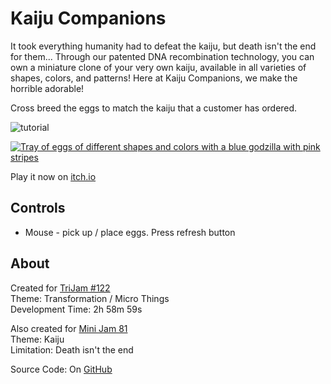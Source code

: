 # Kaiju Companions
It took everything humanity had to defeat the kaiju, but death isn't the end
for them... Through our patented DNA recombination technology, you can 
own a miniature clone of your very own kaiju, available in all varieties
of shapes, colors, and patterns! Here at Kaiju Companions, we make the 
horrible adorable!  
  
Cross breed the eggs to match the kaiju that a customer has ordered.  

![tutorial](/screenshots/tutorial.png)

[![Tray of eggs of different shapes and colors with a blue godzilla with pink stripes](screenshots/cover.png)](https://caterpillargames.itch.io/kaiju-companions)

Play it now on [itch.io](https://caterpillargames.itch.io/kaiju-companions)

## Controls
* Mouse - pick up / place eggs. Press refresh button




## About
<!--BEGIN TRIJAM-->
Created for [TriJam #122](https://itch.io/jam/trijam-122/entries)  
Theme: Transformation / Micro Things  
Development Time: 2h 58m 59s  
<!--END TRIJAM-->

Also created for [Mini Jam 81](https://itch.io/jam/mini-jam-81-kaiju)  
Theme: Kaiju  
Limitation: Death isn't the end

Source Code: On [GitHub](https://github.com/CaterpillarGames/pico8-games/tree/master/carts/kaiju-companions)


